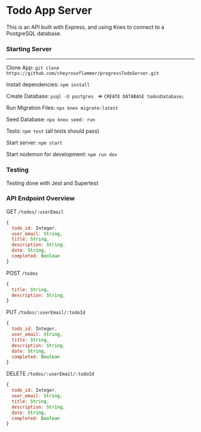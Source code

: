 # Todo App Server

This is an API built with Express, and using Knex to connect to a PostgreSQL database.

### Starting Server

---

Clone App: `git clone https://github.com/cheyroseflammer/progressTodoServer.git`

Install dependencies: `npm install`

Create Database: `psql -U postgres ` => `CREATE DATABASE todosDatabase;`

Run Migration Files: `npx knex migrate:latest`

Seed Database: `npx knex seed: run`

Tests: `npm test` (all tests should pass)

Start server: `npm start`

Start nodemon for development: `npm run dev`

### Testing

Testing done with Jest and Supertest

<!-- ![test-screenshot](images/testPng.png) -->

### API Endpoint Overview

GET `/todos/:userEmail`

```js
{
  todo_id: Integer,
  user_email: String,
  title: String,
  description: String,
  date: String,
  completed: Boolean
}
```

POST `/todos`

```js
{
  title: String,
  description: String,
}

```

PUT `/todos/:userEmail/:todoId`

```js
{
  todo_id: Integer,
  user_email: String,
  title: String,
  description: String,
  date: String,
  completed: Boolean
}

```

DELETE `/todos/:userEmail/:todoId`

```js
{
  todo_id: Integer,
  user_email: String,
  title: String,
  description: String,
  date: String,
  completed: Boolean
}

```

